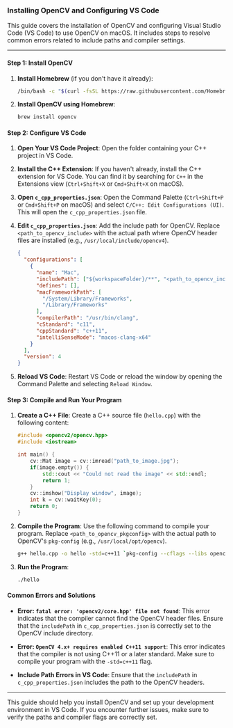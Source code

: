 ### Installing OpenCV and Configuring VS Code

This guide covers the installation of OpenCV and configuring Visual Studio Code (VS Code) to use OpenCV on macOS. It includes steps to resolve common errors related to include paths and compiler settings.

---

#### Step 1: Install OpenCV

1. **Install Homebrew** (if you don't have it already):

   ```sh
   /bin/bash -c "$(curl -fsSL https://raw.githubusercontent.com/Homebrew/install/HEAD/install.sh)"
   ```

2. **Install OpenCV using Homebrew**:
   ```sh
   brew install opencv
   ```

#### Step 2: Configure VS Code

1. **Open Your VS Code Project**:
   Open the folder containing your C++ project in VS Code.

2. **Install the C++ Extension**:
   If you haven't already, install the C++ extension for VS Code. You can find it by searching for `C++` in the Extensions view (`Ctrl+Shift+X` or `Cmd+Shift+X` on macOS).

3. **Open `c_cpp_properties.json`**:
   Open the Command Palette (`Ctrl+Shift+P` or `Cmd+Shift+P` on macOS) and select `C/C++: Edit Configurations (UI)`. This will open the `c_cpp_properties.json` file.

4. **Edit `c_cpp_properties.json`**:
   Add the include path for OpenCV. Replace `<path_to_opencv_include>` with the actual path where OpenCV header files are installed (e.g., `/usr/local/include/opencv4`).

   ```json
   {
     "configurations": [
       {
         "name": "Mac",
         "includePath": ["${workspaceFolder}/**", "<path_to_opencv_include>"],
         "defines": [],
         "macFrameworkPath": [
           "/System/Library/Frameworks",
           "/Library/Frameworks"
         ],
         "compilerPath": "/usr/bin/clang",
         "cStandard": "c11",
         "cppStandard": "c++11",
         "intelliSenseMode": "macos-clang-x64"
       }
     ],
     "version": 4
   }
   ```

5. **Reload VS Code**:
   Restart VS Code or reload the window by opening the Command Palette and selecting `Reload Window`.

#### Step 3: Compile and Run Your Program

1. **Create a C++ File**:
   Create a C++ source file (`hello.cpp`) with the following content:

   ```cpp
   #include <opencv2/opencv.hpp>
   #include <iostream>

   int main() {
       cv::Mat image = cv::imread("path_to_image.jpg");
       if(image.empty()) {
           std::cout << "Could not read the image" << std::endl;
           return 1;
       }
       cv::imshow("Display window", image);
       int k = cv::waitKey(0);
       return 0;
   }
   ```

2. **Compile the Program**:
   Use the following command to compile your program. Replace `<path_to_opencv_pkgconfig>` with the actual path to OpenCV's `pkg-config` (e.g., `/usr/local/opt/opencv`).

   ```sh
   g++ hello.cpp -o hello -std=c++11 `pkg-config --cflags --libs opencv4`
   ```

3. **Run the Program**:
   ```sh
   ./hello
   ```

#### Common Errors and Solutions

- **Error: `fatal error: 'opencv2/core.hpp' file not found`**:
  This error indicates that the compiler cannot find the OpenCV header files. Ensure that the `includePath` in `c_cpp_properties.json` is correctly set to the OpenCV include directory.

- **Error: `OpenCV 4.x+ requires enabled C++11 support`**:
  This error indicates that the compiler is not using C++11 or a later standard. Make sure to compile your program with the `-std=c++11` flag.

- **Include Path Errors in VS Code**:
  Ensure that the `includePath` in `c_cpp_properties.json` includes the path to the OpenCV headers.

---

This guide should help you install OpenCV and set up your development environment in VS Code. If you encounter further issues, make sure to verify the paths and compiler flags are correctly set.
